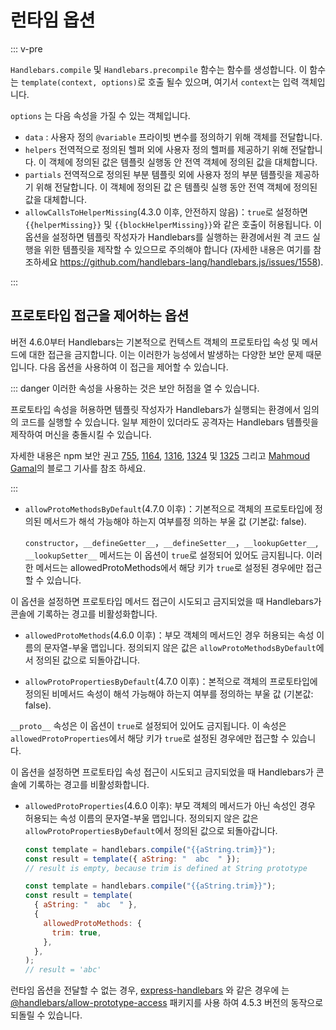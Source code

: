 # 런타임 옵션

::: v-pre

`Handlebars.compile` 및 `Handlebars.precompile` 함수는 함수를 생성합니다. 이 함수는 `template(context, options)`로 호출
될수 있으며, 여기서 `context`는 입력 객체입니다.

`options` 는 다음 속성을 가질 수 있는 객체입니다.

- `data` : 사용자 정의 `@variable` 프라이빗 변수를 정의하기 위해 객체를 전달합니다.
- `helpers` 전역적으로 정의된 헬퍼 외에 사용자 정의 헬퍼를 제공하기 위해 전달합니다. 이 객체에 정의된 값은 템플릿 실행동
  안 전역 객체에 정의된 값을 대체합니다.
- `partials` 전역적으로 정의된 부분 템플릿 외에 사용자 정의 부분 템플릿을 제공하기 위해 전달합니다. 이 객체에 정의된 값
  은 템플릿 실행 동안 전역 객체에 정의된 값을 대체합니다.
- `allowCallsToHelperMissing`(4.3.0 이후, 안전하지 않음)：`true`로 설정하면 `{{helperMissing}}` 및
  `{{blockHelperMissing}}`와 같은 호출이 허용됩니다. 이 옵션을 설정하면 템플릿 작성자가 Handlebars를 실행하는 환경에서원
  격 코드 실행을 위한 템플릿을 제작할 수 있으므로 주의해야 합니다 (자세한 내용은 여기를 참조하세요
  https://github.com/handlebars-lang/handlebars.js/issues/1558).

:::

## 프로토타입 접근을 제어하는 옵션

버전 4.6.0부터 Handlebars는 기본적으로 컨텍스트 객체의 프로토타입 속성 및 메서드에 대한 접근을 금지합니다. 이는 이러한가
능성에서 발생하는 다양한 보안 문제 때문입니다. 다음 옵션을 사용하여 이 접근을 제어할 수 있습니다.

::: danger 이러한 속성을 사용하는 것은 보안 허점을 열 수 있습니다.

프로토타입 속성을 허용하면 템플릿 작성자가 Handlebars가 실행되는 환경에서 임의의 코드를 실행할 수 있습니다. 일부 제한이
있더라도 공격자는 Handlebars 템플릿을 제작하여 머신을 충돌시킬 수 있습니다.

자세한 내용은 npm 보안 권고 [755](https://www.npmjs.com/advisories/755), [1164](https://www.npmjs.com/advisories/1164),
[1316](https://www.npmjs.com/advisories/1316), [1324](https://www.npmjs.com/advisories/1324) 및
[1325](https://www.npmjs.com/advisories/1325) 그리고
[Mahmoud Gamal](http://mahmoudsec.blogspot.com/2019/04/handlebars-template-injection-and-rce.html)의 블로그 기사를 참조
하세요.

:::

- `allowProtoMethodsByDefault`(4.7.0 이후)：기본적으로 객체의 프로토타입에 정의된 메서드가 해석 가능해야 하는지 여부를정
  의하는 부울 값 (기본값: false).

  `constructor`，`__defineGetter__`，`__defineSetter__`，`__lookupGetter__`, `__lookupSetter__` 메서드는 이 옵션이
  `true`로 설정되어 있어도 금지됩니다. 이러한 메서드는 allowedProtoMethods에서 해당 키가 `true`로 설정된 경우에만 접근할
  수 있습니다.

이 옵션을 설정하면 프로토타입 메서드 접근이 시도되고 금지되었을 때 Handlebars가 콘솔에 기록하는 경고를 비활성화합니다.

- `allowedProtoMethods`(4.6.0 이후)：부모 객체의 메서드인 경우 허용되는 속성 이름의 문자열-부울 맵입니다. 정의되지 않은
  값은 `allowProtoMethodsByDefault`에서 정의된 값으로 되돌아갑니다.

- `allowProtoPropertiesByDefault`(4.7.0 이후)：본적으로 객체의 프로토타입에 정의된 비메서드 속성이 해석 가능해야 하는지
  여부를 정의하는 부울 값 (기본값: false).

`__proto__` 속성은 이 옵션이 `true`로 설정되어 있어도 금지됩니다. 이 속성은 `allowedProtoProperties`에서 해당 키가
`true`로 설정된 경우에만 접근할 수 있습니다.

이 옵션을 설정하면 프로토타입 속성 접근이 시도되고 금지되었을 때 Handlebars가 콘솔에 기록하는 경고를 비활성화합니다.

- `allowedProtoProperties`(4.6.0 이후): 부모 객체의 메서드가 아닌 속성인 경우 허용되는 속성 이름의 문자열-부울 맵입니다.
  정의되지 않은 값은 `allowProtoPropertiesByDefault`에서 정의된 값으로 되돌아갑니다.

  ```js
  const template = handlebars.compile("{{aString.trim}}");
  const result = template({ aString: "  abc  " });
  // result is empty, because trim is defined at String prototype
  ```

  ```js
  const template = handlebars.compile("{{aString.trim}}");
  const result = template(
    { aString: "  abc  " },
    {
      allowedProtoMethods: {
        trim: true,
      },
    },
  );
  // result = 'abc'
  ```

런타임 옵션을 전달할 수 없는 경우, [express-handlebars](https://www.npmjs.com/package/express-handlebars) 와 같은 경우에
는 [@handlebars/allow-prototype-access](https://www.npmjs.com/package/@handlebars/allow-prototype-access) 패키지를 사용
하여 4.5.3 버전의 동작으로 되돌릴 수 있습니다.
